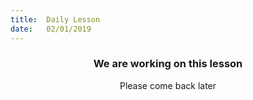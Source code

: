 ```yaml
---
title:  Daily Lesson
date:   02/01/2019
---
```


### <center>We are working on this lesson</center>
<center>Please come back later</center>
